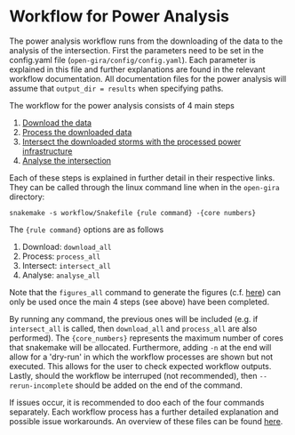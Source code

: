 # Workflow for Power Analysis

The power analysis workflow runs from the downloading of the data to the analysis of the intersection. First the
parameters need to be set in the config.yaml file (`open-gira/config/config.yaml`). Each parameter is explained
in this file and further explanations are found in the relevant workflow documentation. All documentation files for the power
analysis will assume that `output_dir = results` when specifying paths.


The workflow for the power analysis consists of 4 main steps
1. [Download the data](download/power_download.md)
2. [Process the downloaded data](process/power_process.md)
3. [Intersect the downloaded storms with the processed power infrastructure](intersect/power_intersect.md)
4. [Analyse the intersection](analysis/power_analysis.md)

Each of these steps is explained in further detail in their respective links. They can be called through
the linux command line when in the `open-gira` directory:
```shell
snakemake -s workflow/Snakefile {rule command} -{core numbers}
```
The `{rule command}` options are as follows
1. Download: `download_all`
2. Process: `process_all`
3. Intersect: `intersect_all`
4. Analyse: `analyse_all`

Note that the `figures_all` command to generate the figures (c.f. [here](analysis/power_analysis_figures.md)) can only be used once the main 4 steps (see above) have been completed.

By running any command, the previous ones will be included (e.g. if `intersect_all` is called, then `download_all` and `process_all` are also performed).
The `{core_numbers}` represents the maximum number of cores that snakemake will be allocated.
Furthermore, adding `-n` at the end will allow for a 'dry-run' in which the workflow processes are shown but not
executed. This allows for the user to check expected workflow outputs. Lastly, should the workflow be interruped
(not recommended), then `--rerun-incomplete` should be added on the end of the command.

If issues occur, it is recommended to doo each of the four commands separately. Each workflow process has a further detailed
explanation and possible issue workarounds. An overview of these files can be found [here](../../SUMMARY.md).

